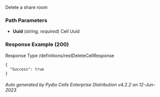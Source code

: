






 
Delete a share room  


### Path Parameters

 - **Uuid** (_string, required_) Cell Uuid




### Response Example (200)
Response Type /definitions/restDeleteCellResponse

```
{
  "Success": true
}
```




###### Auto generated by Pydio Cells Enterprise Distribution v4.2.2 on 12-Jun-2023
